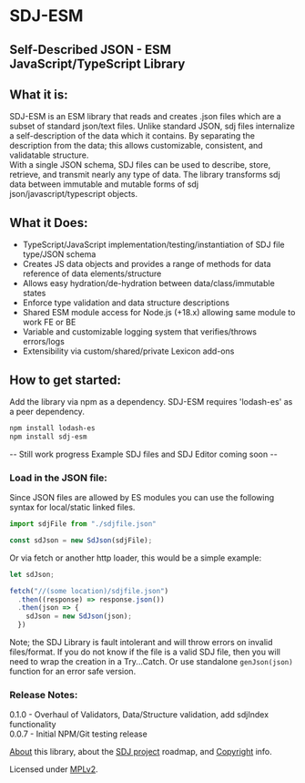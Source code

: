 # SDJ-ESM
## Self-Described JSON - ESM JavaScript/TypeScript Library

## What it is:
SDJ-ESM is an ESM library that reads and creates .json files which are a subset of standard json/text files. 
Unlike standard JSON, sdj files internalize a self-description of the data which it contains.
By separating the description from the data; this allows customizable, consistent, and validatable structure.  
With a single JSON schema, SDJ files can be used to describe, store, retrieve, and transmit nearly any type of data.
The library transforms sdj data between immutable and mutable forms of sdj json/javascript/typescript objects.

## What it Does:

- TypeScript/JavaScript implementation/testing/instantiation of SDJ file type/JSON schema
- Creates JS data objects and provides a range of methods for data reference of data elements/structure
- Allows easy hydration/de-hydration between data/class/immutable states
- Enforce type validation and data structure descriptions
- Shared ESM module access for Node.js (+18.x) allowing same module to work FE or BE  
- Variable and customizable logging system that verifies/throws errors/logs
- Extensibility via custom/shared/private Lexicon add-ons


## How to get started:
Add the library via npm as a dependency. SDJ-ESM requires 'lodash-es' as a peer dependency.
```bash
npm install lodash-es
npm install sdj-esm
```

-- Still work progress Example SDJ files and SDJ Editor coming soon --

### Load in the JSON file:
Since JSON files are allowed by ES modules you can use the following syntax for local/static linked files.
```javascript
import sdjFile from "./sdjfile.json"

const sdJson = new SdJson(sdjFile);
```
Or via fetch or another http loader, this would be a simple example:
```javascript
let sdJson;

fetch("//(some location)/sdjfile.json")
  .then((response) => response.json())
  .then(json => {
    sdJson = new SdJson(json);
  })
```

Note; the SDJ Library is fault intolerant and will throw errors on invalid files/format. If you do not know if the file is a valid SDJ file, then you will need to wrap the creation in a
Try...Catch. Or use standalone ```genJson(json)``` function for an error safe version.

### Release Notes:

0.1.0 - Overhaul of Validators, Data/Structure validation, add sdjIndex functionality<br>
0.0.7 - Initial NPM/Git testing release

[About](https://github.com/willrudolph/sdj-esm/blob/main/ABOUT.md) this library, about the [SDJ project](https://github.com/willrudolph/sdj) roadmap, and [Copyright](https://github.com/willrudolph/sdj-esm/blob/main/COPYRIGHT) info. 

Licensed under [MPLv2](https://github.com/willrudolph/sdj-esm/blob/main/LICENSE).


